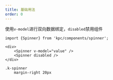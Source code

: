 ```yaml
---
title: 基础用法
order: 0
---
```


使用`v-model`进行双向数据绑定，`disabled`禁用组件

```vdt
import {Spinner} from 'kpc/components/spinner';

<div>
    <Spinner v-model="value" />
    <Spinner disabled />
</div>
```

```styl
.k-spinner
    margin-right 20px
```
